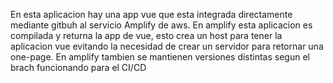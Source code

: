En esta aplicacion hay una app vue que esta integrada directamente mediante gitbuh al servicio Amplify de aws.
En amplify esta aplicacion es compilada y returna la app de vue, esto crea un host para tener la aplicacion vue evitando la necesidad
de crear un servidor para retornar una one-page.
En amplify tambien se mantienen versiones distintas segun el brach funcionando para el CI/CD
